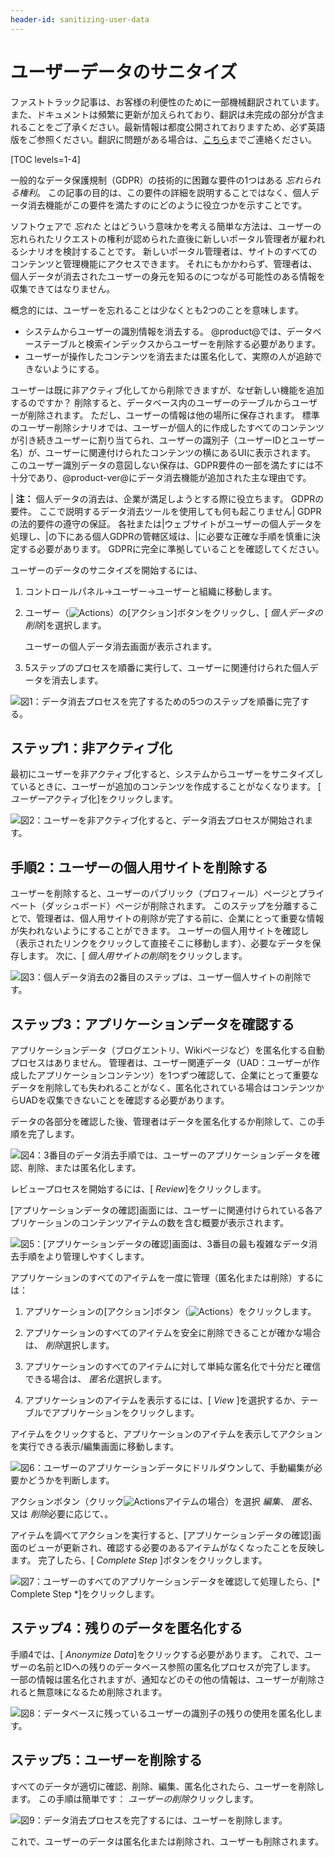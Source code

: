 ```yaml
---
header-id: sanitizing-user-data
---
```


# ユーザーデータのサニタイズ

<p class="alert alert-info"><span class="wysiwyg-color-blue120">ファストトラック記事は、お客様の利便性のために一部機械翻訳されています。また、ドキュメントは頻繁に更新が加えられており、翻訳は未完成の部分が含まれることをご了承ください。最新情報は都度公開されておりますため、必ず英語版をご参照ください。翻訳に問題がある場合は、<a href="mailto:support-content-jp@liferay.com">こちら</a>までご連絡ください。</span></p>

[TOC levels=1-4]

一般的なデータ保護規制（GDPR）の技術的に困難な要件の1つはある *忘れられる権利*。 この記事の目的は、この要件の詳細を説明することではなく、個人データ消去機能がこの要件を満たすのにどのように役立つかを示すことです。

ソフトウェアで *忘れた* とはどういう意味かを考える簡単な方法は、ユーザーの忘れられたリクエストの権利が認められた直後に新しいポータル管理者が雇われるシナリオを検討することです。 新しいポータル管理者は、サイトのすべてのコンテンツと管理機能にアクセスできます。 それにもかかわらず、管理者は、個人データが消去されたユーザーの身元を知るのにつながる可能性のある情報を収集できてはなりません。

概念的には、ユーザーを忘れることは少なくとも2つのことを意味します。

  - システムからユーザーの識別情報を消去する。 @product@では、データベーステーブルと検索インデックスからユーザーを削除する必要があります。
  - ユーザーが操作したコンテンツを消去または匿名化して、実際の人が追跡できないようにする。

ユーザーは既に非アクティブ化してから削除できますが、なぜ新しい機能を追加するのですか？ 削除すると、データベース内のユーザーのテーブルからユーザーが削除されます。 ただし、ユーザーの情報は他の場所に保存されます。 標準のユーザー削除シナリオでは、ユーザーが個人的に作成したすべてのコンテンツが引き続きユーザーに割り当てられ、ユーザーの識別子（ユーザーIDとユーザー名）が、ユーザーに関連付けられたコンテンツの横にあるUIに表示されます。 このユーザー識別データの意図しない保存は、GDPR要件の一部を満たすには不十分であり、@product-ver@にデータ消去機能が追加された主な理由です。

| **注：** 個人データの消去は、企業が満足しようとする際に役立ちます。 GDPRの要件。 ここで説明するデータ消去ツールを使用しても何も起こりません| GDPRの法的要件の遵守の保証。 各社または|ウェブサイトがユーザーの個人データを処理し、|の下にある個人GDPRの管轄区域は、|に必要な正確な手順を慎重に決定する必要があります。 GDPRに完全に準拠していることを確認してください。

ユーザーのデータのサニタイズを開始するには、

1.  コントロールパネル→ユーザー→ユーザーと組織に移動します。

2.  ユーザー（![Actions](../../../images/icon-actions.png)）の[アクション]ボタンをクリックし、[ *個人データの削除*]を選択します。

    ユーザーの個人データ消去画面が表示されます。

3.  5ステップのプロセスを順番に実行して、ユーザーに関連付けられた個人データを消去します。

![図1：データ消去プロセスを完了するための5つのステップを順番に完了する。](../../../images/users-data-erasure.png)

## ステップ1：非アクティブ化

最初にユーザーを非アクティブ化すると、システムからユーザーをサニタイズしているときに、ユーザーが追加のコンテンツを作成することがなくなります。 [ *ユーザー*アクティブ化]をクリックします。

![図2：ユーザーを非アクティブ化すると、データ消去プロセスが開始されます。](../../../images/users-data-erasure3.png)

## 手順2：ユーザーの個人用サイトを削除する

ユーザーを削除すると、ユーザーのパブリック（プロフィール）ページとプライベート（ダッシュボード）ページが削除されます。 このステップを分離することで、管理者は、個人用サイトの削除が完了する前に、企業にとって重要な情報が失われないようにすることができます。 ユーザーの個人用サイトを確認し（表示されたリンクをクリックして直接そこに移動します）、必要なデータを保存します。 次に、[ *個人用サイトの削除*]をクリックします。

![図3：個人データ消去の2番目のステップは、ユーザー個人サイトの削除です。](../../../images/users-data-erasure1.png)

## ステップ3：アプリケーションデータを確認する

アプリケーションデータ（ブログエントリ、Wikiページなど）を匿名化する自動プロセスはありません。 管理者は、ユーザー関連データ（UAD：ユーザーが作成したアプリケーションコンテンツ）を1つずつ確認して、企業にとって重要なデータを削除しても失われることがなく、匿名化されている場合はコンテンツからUADを収集できないことを確認する必要があります。

データの各部分を確認した後、管理者はデータを匿名化するか削除して、この手順を完了します。

![図4：3番目のデータ消去手順では、ユーザーのアプリケーションデータを確認、削除、または匿名化します。](../../../images/users-data-erasure2.png)

レビュープロセスを開始するには、[ *Review*]をクリックします。

[アプリケーションデータの確認]画面には、ユーザーに関連付けられている各アプリケーションのコンテンツアイテムの数を含む概要が表示されます。

![図5：[アプリケーションデータの確認]画面は、3番目の最も複雑なデータ消去手順をより管理しやすくします。](../../../images/users-app-data-review.png)

アプリケーションのすべてのアイテムを一度に管理（匿名化または削除）するには：

1.  アプリケーションの[アクション]ボタン（![Actions](../../../images/icon-actions.png)）をクリックします。

2.  アプリケーションのすべてのアイテムを安全に削除できることが確かな場合は、 *削除*選択します。

3.  アプリケーションのすべてのアイテムに対して単純な匿名化で十分だと確信できる場合は、 *匿名化*選択します。

4.  アプリケーションのアイテムを表示するには、[ *View* ]を選択するか、テーブルでアプリケーションをクリックします。

アイテムをクリックすると、アプリケーションのアイテムを表示してアクションを実行できる表示/編集画面に移動します。

![図6：ユーザーのアプリケーションデータにドリルダウンして、手動編集が必要かどうかを判断します。](../../../images/users-item-data-review.png)

アクションボタン（クリック![Actions](../../../images/icon-actions.png)アイテムの場合）を選択 *編集*、 *匿名*、又は *削除*必要に応じて、。

アイテムを調べてアクションを実行すると、[アプリケーションデータの確認]画面のビューが更新され、確認する必要のあるアイテムがなくなったことを反映します。 完了したら、[ *Complete Step* ]ボタンをクリックします。

![図7：ユーザーのすべてのアプリケーションデータを確認して処理したら、[* Complete Step *]をクリックします。](../../../images/users-data-review-complete.png)

## ステップ4：残りのデータを匿名化する

手順4では、[ *Anonymize Data*]をクリックする必要があります。 これで、ユーザーの名前とIDへの残りのデータベース参照の匿名化プロセスが完了します。 一部の情報は匿名化されますが、通知などのその他の情報は、ユーザーが削除されると無意味になるため削除されます。

![図8：データベースに残っているユーザーの識別子の残りの使用を匿名化します。](../../../images/users-data-erasure4.png)

## ステップ5：ユーザーを削除する

すべてのデータが適切に確認、削除、編集、匿名化されたら、ユーザーを削除します。 この手順は簡単です： *ユーザーの削除*クリックします。

![図9：データ消去プロセスを完了するには、ユーザーを削除します。](../../../images/users-data-erasure5.png)

これで、ユーザーのデータは匿名化または削除され、ユーザーも削除されます。
